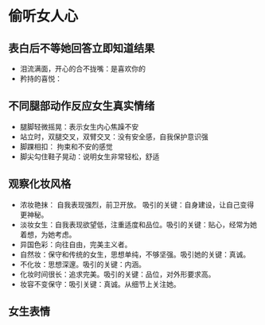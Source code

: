 # 偷听女人心

## 表白后不等她回答立即知道结果

- 泪流满面，开心的合不拢嘴：是喜欢你的
- 矜持的喜悦：



## 不同腿部动作反应女生真实情绪

- 腿脚轻微摇晃：表示女生内心焦躁不安
- 站立时，双腿交叉，双臂交叉：没有安全感，自我保护意识强
- 脚踝相扣： 拘束和不安的感觉
- 脚尖勾住鞋子晃动：说明女生非常轻松，舒适

## 观察化妆风格

- 浓妆艳抹： 自我表现强烈，前卫开放。 吸引的关键：自身建设，让自己变得更神秘。
- 淡妆女生：自我表现欲望低，注重适度和品位。吸引的关键：贴心，经常为她着想，为她考虑。
- 异国色彩：向往自由，完美主义者。
- 自然妆：保守和传统的女生，思想单纯，不够坚强。吸引她的关键：真诚。
- 不化妆：思想深邃。吸引的关键：内涵。
- 化妆时间很长：追求完美。吸引的关键：品位，对外形要求高。
- 妆容不变保守：吸引关键：真诚。从细节上关注她。



## 女生表情





